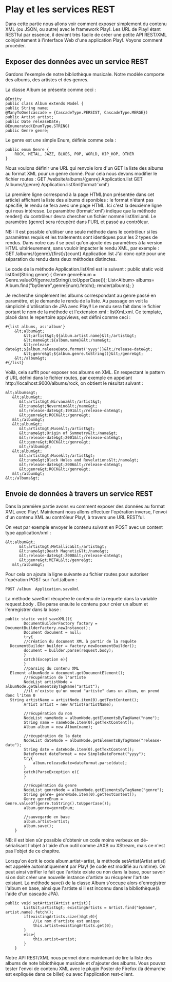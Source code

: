 ﻿# Play et les services RESTDans cette partie nous allons voir comment exposer simplement du contenu XML (ou JSON, ou autre) avec le framework Play!.Les URL de Play! étant RESTful par essence, il devient très facile de créer une petite API REST/XML coinjointement à l'interface Web d'une application Play!.Voyons comment procéder.## Exposer des données avec un service RESTGardons l'exemple de notre bibliothèque musicale. Notre modèle comporte des albums, des artistes et des genres.La classe Album se présente comme ceci :	@Entity	public class Album extends Model {	public String name;	@ManyToOne(cascade = {CascadeType.PERSIST, CascadeType.MERGE})	public Artist artist;	public Date releaseDate;	@Enumerated(EnumType.STRING)	public Genre genre;Le genre est une simple Enum, définie comme cela :	public enum Genre {		ROCK, METAL, JAZZ, BLUES, POP, WORLD, HIP_HOP, OTHER	}Nous voulons définir une URL qui renvoie lors d'un GET la liste des albums au format XML pour un genre donné.Pour cela nous devons modifier le fichier routes :	GET /website/albums/{genre}       Application.list	GET /albums/{genre}   Application.listXml(format:'xml')La première ligne correspond à la page HTML(non présentée dans cet article) affichant la liste des albums disponibles : le format n'étant pas spécifié, le rendu se fera avec une page HTML.Ici c'est la deuxième ligne qui nous intéresse. Le paramètre (format:'xml') indique que la méthode render() du contrôleur devra chercher un fichier nommé listXml.xml.Le paramètre {genre} sera récupéré dans l'URL et passé au contrôleur.NB :Il est possible d'utiliser une seule méthode dans le contrôleur si les paramètres requis et les traitements sont identiques pour les 2 types de rendus.Dans notre cas il se peut qu'on ajoute des paramètres à la version HTML ultérieurement, sans vouloir impacter le rendu XML, par exemple :	GET /albums/{genre}/{first}/{count} Application.listJ'ai donc opté pour une séparation du rendu dans deux méthodes distinctes.Le code de la méthode Application.listXml est le suivant :public static void listXml(String genre) {		Genre genreEnum = Genre.valueOf(genre.toString().toUpperCase());		List&lt;Album&gt; albums= Album.find("byGenre",genreEnum).fetch();		render(albums);	}Je recherche simplement les albums correspondant au genre passé en paramètre, et je demande le rendu de la liste. Au passage on voit la simplicité d'utilisation de JPA avec Play!! Le rendu sera fait dans le fichier portant le nom de la méthode et l'extension xml : listXml.xml.Ce template, placé dans le repertoire app/views, est défini comme ceci :	#{list albums, as:'album'}		&lt;album&gt;			&lt;artist&gt;${album.artist.name}&lt;/artist&gt;			&lt;name&gt;${album.name}&lt;/name&gt;			&lt;release-date&gt;${album.releaseDate.format('yyyy')}&lt;/release-date&gt;			&lt;genre&gt;${album.genre.toString()}&lt;/genre&gt;		&lt;/album&gt;	#{/list}Voilà, cela suffit pour exposer nos albums en XML. En respectant le pattern d'URL défini dans le fichier routes, par exemple en appelant http://localhost:9000/albums/rock, on obtient le résultat suivant :	&lt;albums&gt;	   &lt;album&gt;		  &lt;artist&gt;Nirvana&lt;/artist&gt;		  &lt;name&gt;Nevermind&lt;/name&gt;		  &lt;release-date&gt;1991&lt;/release-date&gt;		  &lt;genre&gt;ROCK&lt;/genre&gt;	   &lt;/album&gt;	   &lt;album&gt;		  &lt;artist&gt;Muse&lt;/artist&gt;		  &lt;name&gt;Origin of Symmetry&lt;/name&gt;		  &lt;release-date&gt;2001&lt;/release-date&gt;		  &lt;genre&gt;ROCK&lt;/genre&gt;		  &lt;/album&gt;	   &lt;album&gt;		  &lt;artist&gt;Muse&lt;/artist&gt;		  &lt;name&gt;Black Holes and Revelations&lt;/name&gt;		  &lt;release-date&gt;2006&lt;/release-date&gt;		  &lt;genre&gt;ROCK&lt;/genre&gt;	   &lt;/album&gt;	&lt;/albums&gt;## Envoie de données à travers un service RESTDans la première partie avons vu comment exposer des données au format XML avec Play!.Maintenant nous allons effectuer l'opération inverse, l'envoi d'un contenu XML au contrôleur Play!, à travers une URL RESTful.On veut par exemple envoyer le contenu suivant en POST avec un content type application/xml :	&lt;album&gt;		  &lt;artist&gt;Metallica&lt;/artist&gt;		  &lt;name&gt;Death Magnetic&lt;/name&gt;		  &lt;release-date&gt;2008&lt;/release-date&gt;		  &lt;genre&gt;METAL&lt;/genre&gt;	   &lt;/album&gt;Pour cela on ajoute la ligne suivante au fichier routes pour autoriser l'opération POST sur l'url /album :	POST /album  Application.saveXmlLa méthode saveXml récupère le contenu de la requete dans la variable request.body .Elle parse ensuite le contenu pour créer un album et l'enregistrer dans la base :	public static void saveXML(){			DocumentBuilderFactory factory = DocumentBuilderFactory.newInstance();			Document document = null;			try{			//création du document XML à partir de la requête	  DocumentBuilder builder = factory.newDocumentBuilder();			document = builder.parse(request.body);			}			catch(Exception e){			}			//parsing du contenu XML	  Element albumNode = document.getDocumentElement();			//récupération de l'artiste			NodeList artistNode = albumNode.getElementsByTagName("artist");			//il n'existe qu'un noeud "artiste" dans un album, on prend donc l'item 0	  String artistName = artistNode.item(0).getTextContent();			Artist artist = new Artist(artistName);				//récupération du nom			NodeList nameNode = albumNode.getElementsByTagName("name");			String name = nameNode.item(0).getTextContent();			Album album = new Album(name);				//récupération de la date			NodeList dateNode = albumNode.getElementsByTagName("release-date");			String date = dateNode.item(0).getTextContent();			DateFormat dateFormat = new SimpleDateFormat("yyyy");			try{				album.releaseDate=dateFormat.parse(date);			}			catch(ParseException e){			}				//récupération du genre			NodeList genreNode = albumNode.getElementsByTagName("genre");			String genre= genreNode.item(0).getTextContent();			Genre genreEnum = Genre.valueOf(genre.toString().toUpperCase());			album.genre=genreEnum;				//sauvegarde en base			album.artist=artist;			album.save();		} NB: il est bien sûr possible d'obtenir un code moins verbeux en dé-sérialisant l'objet à l'aide d'un outil comme JAXB ou XStream, mais ce n'est pas l'objet de ce chapitre.Lorsqu'on écrit le code album.artist=artist, la méthode setArtist(Artist artist) est appelée automatiquement par Play! (le code est modifié au runtime). On peut ainsi vérifier le fait que l'artiste existe ou non dans la base, pour savoir si on doit créer une nouvelle instance d'artiste ou récupérer l'artiste existant.La méthode save() de la classe Album s'occupe alors d'enregistrer l'album en base, ainsi que l'artiste si il est inconnu dans la bibliothèque(à l'aide d'un cascade JPA).	public void setArtist(Artist artist){			List&lt;artist&gt; existingArtists = Artist.find("byName", artist.name).fetch();			if(existingArtists.size()&gt;0){				//Le nom d'artiste est unique				this.artist=existingArtists.get(0);			}			else{				this.artist=artist;			}		}Notre API REST/XML nous permet donc maintenant de lire la liste des albums de note bibiothèque musicale et d'ajouter des albums.Vous pouvez tester l'envoi de contenu XML avec le plugin Poster de Firefox (la démarche est expliquée dans ce billet) ou avec l'application rest-client.
